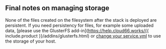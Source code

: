 


##  Final notes on managing storage

None of the files created on the filesystem after the stack is deployed are persistent. If you need persistency for files, for example some uploaded data, [please use the GlusterFS add-in](https://help.cloud66.works/{{ include.product }}/addins/glusterfs.html) or [change your service.yml](https://help.cloud66.works/legacy_docker/stack-management/service-storage.html) to use the storage of your host.

